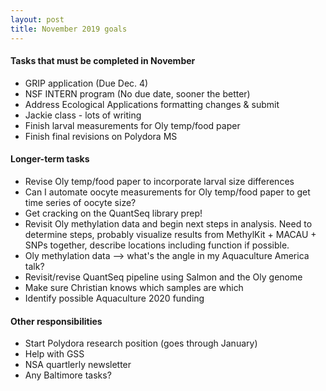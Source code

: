```yaml
---
layout: post
title: November 2019 goals
--- 
```


#### Tasks that must be completed in November  

- GRIP application  (Due Dec. 4)  
- NSF INTERN program  (No due date, sooner the better)    
- Address Ecological Applications formatting changes & submit  
- Jackie class - lots of writing  
- Finish larval measurements for Oly temp/food paper   
- Finish final revisions on Polydora MS  

#### Longer-term tasks  

- Revise Oly temp/food paper to incorporate larval size differences  
- Can I automate oocyte measurements for Oly temp/food paper to get time series of oocyte size?    
- Get cracking on the QuantSeq library prep!  
- Revisit Oly methylation data and begin next steps in analysis.  Need to determine steps, probably visualize results from MethylKit + MACAU + SNPs together, describe locations including function if possible.  
- Oly methylation data --> what's the angle in my Aquaculture America talk?  
- Revisit/revise QuantSeq pipeline using Salmon and the Oly genome  
- Make sure Christian knows which samples are which  
- Identify possible Aquaculture 2020 funding  

#### Other responsibilities  

- Start Polydora research position (goes through January)    
- Help with GSS  
- NSA quartlerly newsletter  
- Any Baltimore tasks?   
